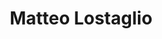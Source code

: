 ---
# Display name
title: Matteo Lostaglio
weight: 25
first_name: Matteo 
last_name: Lostaglio

# Is this the primary user of the site?
superuser: false

role:

# Organizations/Affiliations
organizations:
  - name: PsiQuantum

social:
  - icon: globe
    icon_pack: fas
    link: https://lostaglio.weebly.com/
  - icon: envelope
    icon_pack: fas
    link: 'mailto:m.g.lostaglio@tudelft.nl'
  - icon: google-scholar
    icon_pack: ai
    link: https://scholar.google.com/citations?user=stlo7TAAAAAJ&hl=it&oi=ao

# Organizational groups that you belong to (for People widget)
#   Set this to `[]` or comment out if you are not using People widget.
user_groups:
  - Invited Speaker
---